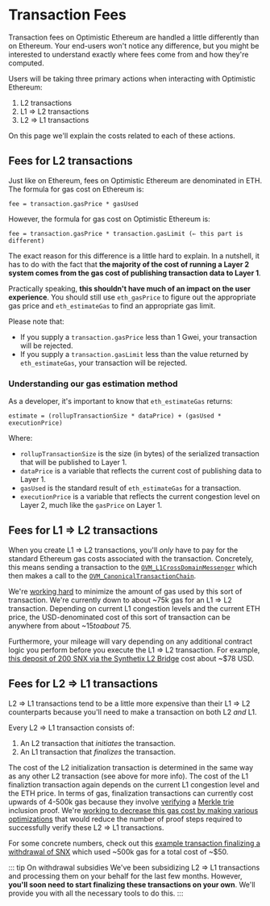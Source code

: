 # Transaction Fees

Transaction fees on Optimistic Ethereum are handled a little differently than on Ethereum.
Your end-users won't notice any difference, but you might be interested to understand exactly where fees come from and how they're computed.

Users will be taking three primary actions when interacting with Optimistic Ethereum:

1. L2 transactions
2. L1 ⇒ L2 transactions
3. L2 ⇒ L1 transactions

On this page we'll explain the costs related to each of these actions.

## Fees for L2 transactions

Just like on Ethereum, fees on Optimistic Ethereum are denominated in ETH.
The formula for gas cost on Ethereum is:

```text
fee = transaction.gasPrice * gasUsed
```

However, the formula for gas cost on Optimistic Ethereum is:

```text
fee = transaction.gasPrice * transaction.gasLimit (⇐ this part is different)
```

The exact reason for this difference is a little hard to explain.
In a nutshell, it has to do with the fact that **the majority of the cost of running a Layer 2 system comes from the gas cost of publishing transaction data to Layer 1**.

Practically speaking, **this shouldn't have much of an impact on the user experience**.
You should still use `eth_gasPrice` to figure out the appropriate gas price and `eth_estimateGas` to find an appropriate gas limit.

Please note that:

* If you supply a `transaction.gasPrice` less than 1 Gwei, your transaction will be rejected.
* If you supply a `transaction.gasLimit` less than the value returned by `eth_estimateGas`, your transaction will be rejected.

### Understanding our gas estimation method

As a developer, it's important to know that `eth_estimateGas` returns:

```text
estimate = (rollupTransactionSize * dataPrice) + (gasUsed * executionPrice)
```

Where:

* `rollupTransactionSize` is the size (in bytes) of the serialized transaction that will be published to Layer 1.
* `dataPrice` is a variable that reflects the current cost of publishing data to Layer 1.
* `gasUsed` is the standard result of `eth_estimateGas` for a transaction.
* `executionPrice` is a variable that reflects the current congestion level on Layer 2, much like the `gasPrice` on Layer 1.

## Fees for L1 ⇒ L2 transactions

When you create L1 ⇒ L2 transactions, you'll *only* have to pay for the standard Ethereum gas costs associated with the transaction.
Concretely, this means sending a transaction to the [`OVM_L1CrossDomainMessenger`](https://github.com/ethereum-optimism/optimism/blob/develop/packages/contracts/contracts/optimistic-ethereum/OVM/bridge/messaging/OVM_L1CrossDomainMessenger.sol) which then makes a call to the [`OVM_CanonicalTransactionChain`](https://github.com/ethereum-optimism/optimism/blob/develop/packages/contracts/contracts/optimistic-ethereum/OVM/chain/OVM_CanonicalTransactionChain.sol).

We're [working hard](https://github.com/ethereum-optimism/optimism/pull/667) to minimize the amount of gas used by this sort of transaction.
We're currently down to about ~75k gas for an L1 ⇒ L2 transaction.
Depending on current L1 congestion levels and the current ETH price, the USD-denominated cost of this sort of transaction can be anywhere from about ~$15 to about ~$75.

Furthermore, your mileage will vary depending on any additional contract logic you perform before you execute the L1 ⇒ L2 transaction.
For example, [this deposit of 200 SNX via the Synthetix L2 Bridge](https://etherscan.io/tx/0xbc86558426c2c62fd49a57b830182b37c9e71646e1ba12aebf71b356253e785c) cost about ~$78 USD.

## Fees for L2 ⇒ L1 transactions

L2 ⇒ L1 transactions tend to be a little more expensive than their L1 ⇒ L2 counterparts because you'll need to make a transaction on both L2 *and* L1.

Every L2 ⇒ L1 transaction consists of:

1. An L2 transaction that *initiates* the transaction.
2. An L1 transaction that *finalizes* the transaction.

The cost of the L2 initialization transaction is determined in the same way as any other L2 transaction (see above for more info).
The cost of the L1 finaliztion transaction again depends on the current L1 congestion level and the ETH price.
In terms of gas, finalization transactions can currently cost upwards of 4-500k gas because they involve [verifying](https://github.com/ethereum-optimism/optimism/blob/467d6cb6a4a35f2f8c3ea4cfa4babc619bafe7d2/packages/contracts/contracts/optimistic-ethereum/libraries/trie/Lib_MerkleTrie.sol#L73-L93) a [Merkle trie](https://eth.wiki/fundamentals/patricia-tree) inclusion proof.
We're [working to decrease this gas cost by making various optimizations](https://github.com/ethereum-optimism/optimism/pull/942) that would reduce the number of proof steps required to successfully verify these L2 ⇒ L1 transactions.

For some concrete numbers, check out this [example transaction finalizing a withdrawal of SNX](https://etherscan.io/tx/0x1f6601e918572668d40405c1cefb9af96bab430f46f9dde78d82e253e33e4904) which used ~500k gas for a total cost of ~$50.

::: tip On withdrawal subsidies
We've been subsidizing L2 ⇒ L1 transactions and processing them on your behalf for the last few months.
However, **you'll soon need to start finalizing these transactions on your own**.
We'll provide you with all the necessary tools to do this.
:::
